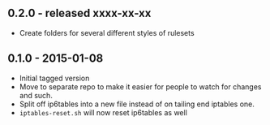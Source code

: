 ## 0.2.0 - released xxxx-xx-xx

* Create folders for several different styles of rulesets

## 0.1.0 - 2015-01-08

* Initial tagged version
* Move to separate repo to make it easier for people to watch for changes and such.
* Split off ip6tables into a new file instead of on tailing end iptables one.
* `iptables-reset.sh` will now reset ip6tables as well
